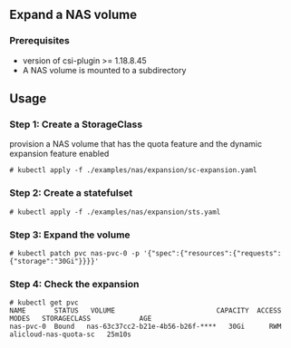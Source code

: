 ## Expand a NAS volume
### Prerequisites
* version of csi-plugin >= 1.18.8.45
* A NAS volume is mounted to a subdirectory

## Usage
### Step 1: Create a StorageClass
provision a NAS volume that has the quota feature and the dynamic expansion feature enabled

```
# kubectl apply -f ./examples/nas/expansion/sc-expansion.yaml
```

### Step 2: Create a statefulset
```
# kubectl apply -f ./examples/nas/expansion/sts.yaml
```

### Step 3: Expand the volume

```
# kubectl patch pvc nas-pvc-0 -p '{"spec":{"resources":{"requests":{"storage":"30Gi"}}}}'
```
### Step 4: Check the expansion
```
# kubectl get pvc
NAME       STATUS   VOLUME                         CAPACITY  ACCESS MODES   STORAGECLASS            AGE
nas-pvc-0  Bound   nas-63c37cc2-b21e-4b56-b26f-****   30Gi      RWM        alicloud-nas-quota-sc   25m10s
```

